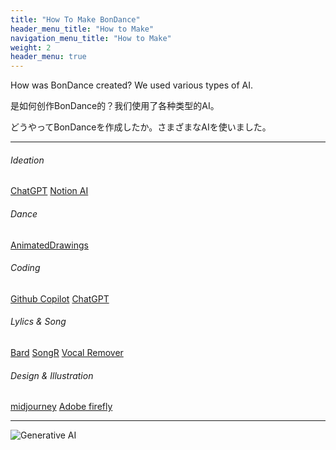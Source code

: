```yaml
---
title: "How To Make BonDance"
header_menu_title: "How to Make"
navigation_menu_title: "How to Make"
weight: 2
header_menu: true
---
```


How was BonDance created? We used various types of AI.

是如何创作BonDance的？我们使用了各种类型的AI。

どうやってBonDanceを作成したか。さまざまなAIを使いました。

---
###### Ideation

[ChatGPT](https://chat.openai.com/)  [Notion AI](https://www.notion.so/product/ai)
###### Dance

[AnimatedDrawings](https://sketch.metademolab.com/)

###### Coding

[Github Copilot](https://github.com/features/copilot)  [ChatGPT](https://chat.openai.com/)
###### Lylics & Song

[Bard](https://bard.google.com/)  [SongR](https://www.songr.ai/)  [Vocal Remover](https://vocalremover.org/)

###### Design & Illustration

[midjourney](https://www.midjourney.com/)  [Adobe firefly](https://www.adobe.com/sensei/generative-ai/firefly.html)

---

![Generative AI](images/genai.png)
